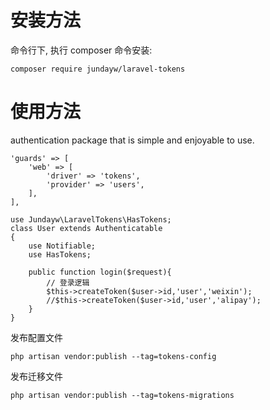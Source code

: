 # 安装方法
命令行下, 执行 composer 命令安装:
````
composer require jundayw/laravel-tokens
````

# 使用方法
authentication package that is simple and enjoyable to use.

````
'guards' => [
    'web' => [
        'driver' => 'tokens',
        'provider' => 'users',
    ],
],
````

````
use Jundayw\LaravelTokens\HasTokens;
class User extends Authenticatable
{
    use Notifiable;
    use HasTokens;
    
    public function login($request){
        // 登录逻辑
        $this->createToken($user->id,'user','weixin');
        //$this->createToken($user->id,'user','alipay');
    }
}
````
发布配置文件
````
php artisan vendor:publish --tag=tokens-config
````
发布迁移文件
````
php artisan vendor:publish --tag=tokens-migrations
````